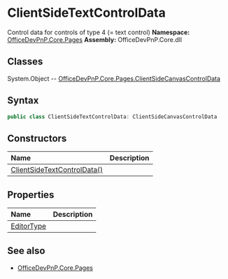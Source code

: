 # ClientSideTextControlData
Control data for controls of type 4 (= text control)
**Namespace:** [OfficeDevPnP.Core.Pages](OfficeDevPnP.Core.Pages.md)
**Assembly:** OfficeDevPnP.Core.dll
## Classes
System.Object
-- [OfficeDevPnP.Core.Pages.ClientSideCanvasControlData](OfficeDevPnP.Core.Pages.ClientSideCanvasControlData.md)
## Syntax
```C#
public class ClientSideTextControlData: ClientSideCanvasControlData
```
## Constructors
|**Name**|**Description**|
|:-----|:-----|
| [ClientSideTextControlData()](ClientSideTextControlDataconstructor1details.md) | 
## Properties
|**Name**|**Description**|
|:-----|:-----|
| [EditorType](ClientSideTextControlData.EditorType.md) | 
## See also
- [OfficeDevPnP.Core.Pages](OfficeDevPnP.Core.Pages.md)
